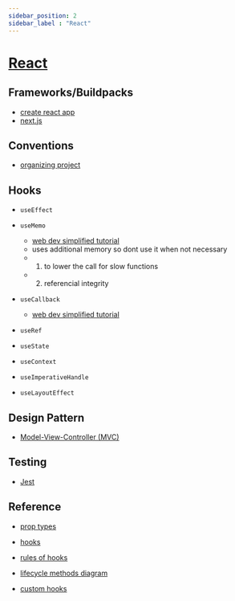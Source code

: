 ```yaml
---
sidebar_position: 2
sidebar_label : "React"
---
```


# [React](https://reactjs.org/docs/hello-world.html)

## Frameworks/Buildpacks
  - [create react app](https://create-react-app.dev/)
  - [next.js](https://nextjs.org/)

## Conventions
  - [organizing project](https://reactjs.org/docs/faq-structure.html)

## Hooks
- `useEffect`
- `useMemo`
    - [web dev simplified tutorial](https://blog.webdevsimplified.com/2020-05/memoization-in-react/)
    - uses additional memory so dont use it when not necessary
    - 1. to lower the call for slow functions
    - 2. referencial integrity
    
    
- `useCallback`
    - [web dev simplified tutorial](https://www.youtube.com/watch?v=_AyFP5s69N4)   
- `useRef`
- `useState`
- `useContext`
- `useImperativeHandle`
- `useLayoutEffect`

## Design Pattern
- [Model-View-Controller (MVC)](https://en.wikipedia.org/wiki/Model%E2%80%93view%E2%80%93controller)

## Testing

- [Jest](https://github.com/jsdom/jsdom)


## Reference
- [prop types](https://www.npmjs.com/package/prop-types)

- [hooks](https://reactjs.org/docs/hooks-reference.html)

- [rules of hooks](https://reactjs.org/docs/hooks-rules.html)

- [lifecycle methods diagram](https://projects.wojtekmaj.pl/react-lifecycle-methods-diagram/)
  
- [custom hooks](https://fullstackopen.com/en/part7/custom_hooks)